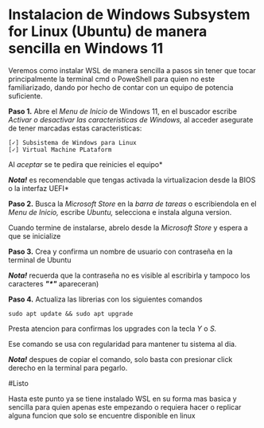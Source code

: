 # Instalacion de Windows Subsystem for Linux (Ubuntu) de manera sencilla en Windows 11
Veremos como instalar WSL de manera sencilla a pasos sin tener que tocar principalmente la terminal cmd o PoweShell para quien no este familiarizado, dando por hecho de contar con un equipo de potencia suficiente.
 
**Paso 1.** Abre el _Menu de Inicio_ de Windows 11, en el buscador escribe _Activar o desactivar las caracteristicas de Windows,_ al acceder asegurate de tener marcadas estas caracteristicas:

    [✓] Subsistema de Windows para Linux
    [✓] Virtual Machine PLataform

Al _aceptar_ se te pedira que reinicies el equipo*

***Nota!*** es recomendable que tengas activada la virtualizacion desde la BIOS o la interfaz UEFI*

**Paso 2.** Busca la _Microsoft Store_ en la _barra de tareas_ o escribiendola en el _Menu de Inicio,_ escribe _Ubuntu,_ selecciona e instala alguna version.

Cuando termine de instalarse, abrelo desde la _Microsoft Store_ y espera a que se inicialize

**Paso 3.** Crea y confirma un nombre de usuario con contraseña en la terminal de Ubuntu

***Nota!*** recuerda que la contraseña no es visible al escribirla y tampoco los caracteres **_"*"_** apareceran)

**Paso 4.** Actualiza las librerias con los siguientes comandos

    sudo apt update && sudo apt upgrade

Presta atencion para confirmas los upgrades con la tecla _Y_ o _S._

Ese comando se usa con regularidad para mantener tu sistema al dia.

***Nota!*** despues de copiar el comando, solo basta con presionar click derecho en la terminal para pegarlo.

#Listo

Hasta este punto ya se tiene instalado WSL en su forma mas basica y sencilla para quien apenas este empezando o requiera hacer o replicar alguna funcion que solo se encuentre disponible en linux
